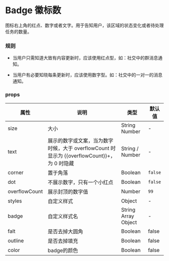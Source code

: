 # Badge 徽标数

图标右上角的红点、数字或者文字。用于告知用户，该区域的状态变化或者待处理任务的数量。

### 规则

- 当用户只需知道大致有内容更新时，应该使用红点型，如：社交中的群消息通知。

- 当用户有必要知晓每条更新时，应该使用数字型。如：社交中的一对一的消息通知。

### props

| 属性          | 说明                                                                                        | 类型                | 默认值  |
| ------------- | ------------------------------------------------------------------------------------------- | ------------------- | ------- |
| size          | 大小                                                                                        | String Number       | -       |
| text          | 展示的数字或文案，当为数字时候，大于 overflowCount 时显示为 {{overflowCount}}+，为 0 时隐藏 | String / Number     | -       |
| corner        | 置于角落                                                                                    | Boolean             | `false` |
| dot           | 不展示数字，只有一个小红点                                                                  | Boolean             | `false` |
| overflowCount | 展示封顶的数字值                                                                            | Number              | `99`    |
| styles        | 自定义样式                                                                                  | Object              | -       |
| badge         | 自定义样式名                                                                                | String Array Object | -       |
| falt          | 是否去掉大圆角                                                                              | Boolean             | false   |
| outline       | 是否去掉填充                                                                                | Boolean             | false   |
| color       | badge的颜色                                                                               | Boolean             | false   |
